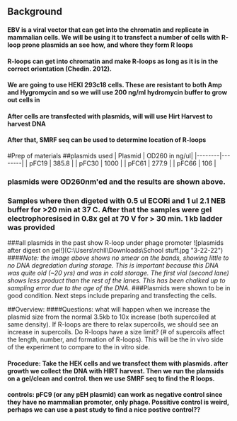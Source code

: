 ## Background 
#### EBV is a viral vector that can get into the chromatin and replicate in mammalian cells. We will be using it to transfect a number of cells with R-loop prone plasmids an see how, and where they form R loops 
#### R-loops can get into chromatin and make R-loops as long as it is in the correct orientation (Chedin. 2012). 
#### We are going to use HEKI 293c18 cells. These are resistant to both Amp and Hygromycin and so we will use 200 ng/ml hydromycin buffer to grow out cells in 
#### After cells are transfected with plasmids, will will use Hirt Harvest to harvest DNA 
####  After that, SMRF seq can be used to determine location of R-loops 
#Prep of materials 
##plasmids used 
| Plasmid | OD260 in ng/ul| 
|--------|--------|
| pFC19 | 385.8 |
| pFC30 | 1000 | 
| pFC61 | 277.9 |
| pFC66 | 106 | 
### plasmids were OD260nm'ed and the results are shown above. 
### Samples where then digeted with 0.5 ul ECORi and 1 ul 2.1 NEB buffer for >20 min at 37 C. After that the samples were gel electrophoresised in 0.8x gel at 70 V for > 30 min. 1 kb ladder was provided 
###all plasmids in the past show R-loop under phage promoter
![plasmids after digest on gel!](C:\Users\rchll\Downloads\School stuff.jpg "3-22-22")
####*Note: the image above shows no smear on the bands, showing little to no DNA degredation during storage. This is important because this DNA was quite old (~20 yrs) and was in cold storage. The first vial (second lane) shows less product than the rest of the lanes. This has been chalked up to sampling error due to the age of the DNA.* 
###Plasmids were shown to be in good condition. Next steps include preparing and transfecting the cells. 

##Overview: 
####Questions: what will happen when we increase the plasmid size from the normal 3.5kb to 10x increase (both supercoiled at same density). If R-loops are there to relax supercoils, we should see an increase in supercoils. Do R-loops have a size limit? (# of supercoils affect the length, number, and formation of R-loops). This will be the in vivo side of the experiment to compare to the in vitro side. 
#### Procedure: Take the HEK cells and we transfect them with plasmids. after growth we collect the DNA with HIRT harvest. Then we run the plamsids on a gel/clean and control. then we use SMRF seq to find the R loops. 
#### controls: pFC9 (or any pEH plasmid) can work as negative control since they have no mammalian promoter, only phage. Possitive control is weird, perhaps we can use a past study to find a nice postive control?? 
